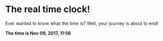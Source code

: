 # The real time clock!

Ever wanted to know what the time is? Well, your journey is about to end!

**The time is Nov 09, 2017, 11:56**